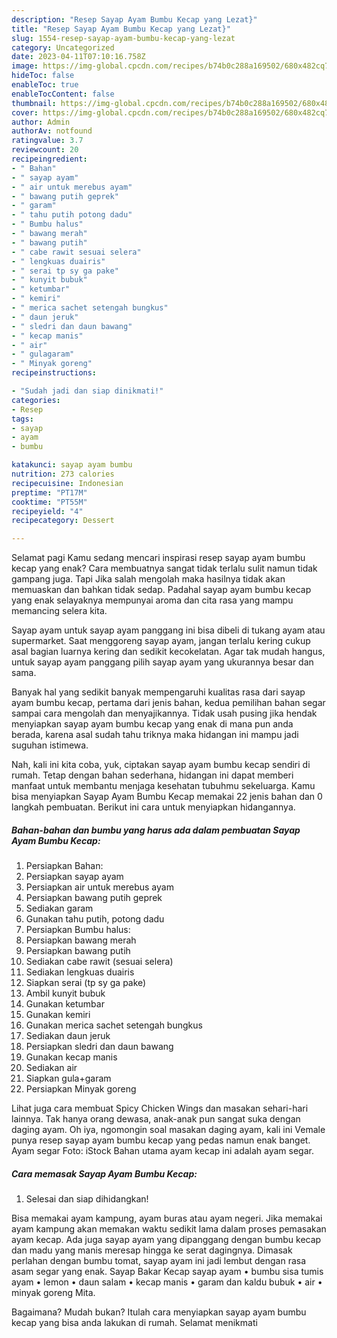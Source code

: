 ```yaml
---
description: "Resep Sayap Ayam Bumbu Kecap yang Lezat}"
title: "Resep Sayap Ayam Bumbu Kecap yang Lezat}"
slug: 1554-resep-sayap-ayam-bumbu-kecap-yang-lezat
category: Uncategorized
date: 2023-04-11T07:10:16.758Z
image: https://img-global.cpcdn.com/recipes/b74b0c288a169502/680x482cq70/sayap-ayam-bumbu-kecap-foto-resep-utama.jpg
hideToc: false
enableToc: true
enableTocContent: false
thumbnail: https://img-global.cpcdn.com/recipes/b74b0c288a169502/680x482cq70/sayap-ayam-bumbu-kecap-foto-resep-utama.jpg
cover: https://img-global.cpcdn.com/recipes/b74b0c288a169502/680x482cq70/sayap-ayam-bumbu-kecap-foto-resep-utama.jpg
author: Admin
authorAv: notfound
ratingvalue: 3.7
reviewcount: 20
recipeingredient:
- " Bahan"
- " sayap ayam"
- " air untuk merebus ayam"
- " bawang putih geprek"
- " garam"
- " tahu putih potong dadu"
- " Bumbu halus"
- " bawang merah"
- " bawang putih"
- " cabe rawit sesuai selera"
- " lengkuas duairis"
- " serai tp sy ga pake"
- " kunyit bubuk"
- " ketumbar"
- " kemiri"
- " merica sachet setengah bungkus"
- " daun jeruk"
- " sledri dan daun bawang"
- " kecap manis"
- " air"
- " gulagaram"
- " Minyak goreng"
recipeinstructions:

- "Sudah jadi dan siap dinikmati!"
categories:
- Resep
tags:
- sayap
- ayam
- bumbu

katakunci: sayap ayam bumbu 
nutrition: 273 calories
recipecuisine: Indonesian
preptime: "PT17M"
cooktime: "PT55M"
recipeyield: "4"
recipecategory: Dessert

---
```



Selamat pagi Kamu sedang mencari inspirasi resep sayap ayam bumbu kecap yang enak? Cara membuatnya sangat tidak terlalu sulit namun tidak gampang juga. Tapi Jika salah mengolah maka hasilnya tidak akan memuaskan dan bahkan tidak sedap. Padahal sayap ayam bumbu kecap yang enak selayaknya mempunyai aroma dan cita rasa yang mampu memancing selera kita.


Sayap ayam untuk sayap ayam panggang ini bisa dibeli di tukang ayam atau supermarket. Saat menggoreng sayap ayam, jangan terlalu kering cukup asal bagian luarnya kering dan sedikit kecokelatan. Agar tak mudah hangus, untuk sayap ayam panggang pilih sayap ayam yang ukurannya besar dan sama.

Banyak hal yang sedikit banyak mempengaruhi kualitas rasa dari sayap ayam bumbu kecap, pertama dari jenis bahan, kedua pemilihan bahan segar sampai cara mengolah dan menyajikannya. Tidak usah pusing jika hendak menyiapkan sayap ayam bumbu kecap yang enak di mana pun anda berada, karena asal sudah tahu triknya maka hidangan ini mampu jadi suguhan istimewa.


Nah, kali ini kita coba, yuk, ciptakan sayap ayam bumbu kecap sendiri di rumah. Tetap dengan bahan sederhana, hidangan ini dapat memberi manfaat untuk membantu menjaga kesehatan tubuhmu sekeluarga. Kamu bisa menyiapkan Sayap Ayam Bumbu Kecap memakai 22 jenis bahan dan 0 langkah pembuatan. Berikut ini cara untuk menyiapkan hidangannya.

<!--inarticleads1-->

##### Bahan-bahan dan bumbu yang harus ada dalam pembuatan Sayap Ayam Bumbu Kecap:

1. Persiapkan  Bahan:
1. Persiapkan  sayap ayam
1. Persiapkan  air untuk merebus ayam
1. Persiapkan  bawang putih geprek
1. Sediakan  garam
1. Gunakan  tahu putih, potong dadu
1. Persiapkan  Bumbu halus:
1. Persiapkan  bawang merah
1. Persiapkan  bawang putih
1. Sediakan  cabe rawit (sesuai selera)
1. Sediakan  lengkuas duairis
1. Siapkan  serai (tp sy ga pake)
1. Ambil  kunyit bubuk
1. Gunakan  ketumbar
1. Gunakan  kemiri
1. Gunakan  merica sachet setengah bungkus
1. Sediakan  daun jeruk
1. Persiapkan  sledri dan daun bawang
1. Gunakan  kecap manis
1. Sediakan  air
1. Siapkan  gula+garam
1. Persiapkan  Minyak goreng


Lihat juga cara membuat Spicy Chicken Wings dan masakan sehari-hari lainnya. Tak hanya orang dewasa, anak-anak pun sangat suka dengan daging ayam. Oh iya, ngomongin soal masakan daging ayam, kali ini Vemale punya resep sayap ayam bumbu kecap yang pedas namun enak banget. Ayam segar Foto: iStock Bahan utama ayam kecap ini adalah ayam segar. 

<!--inarticleads2-->

##### Cara memasak Sayap Ayam Bumbu Kecap:


1. Selesai dan siap dihidangkan!

Bisa memakai ayam kampung, ayam buras atau ayam negeri. Jika memakai ayam kampung akan memakan waktu sedikit lama dalam proses pemasakan ayam kecap. Ada juga sayap ayam yang dipanggang dengan bumbu kecap dan madu yang manis meresap hingga ke serat dagingnya. Dimasak perlahan dengan bumbu tomat, sayap ayam ini jadi lembut dengan rasa asam segar yang enak. Sayap Bakar Kecap sayap ayam • bumbu sisa tumis ayam • lemon • daun salam • kecap manis • garam dan kaldu bubuk • air • minyak goreng Mita. 

Bagaimana? Mudah bukan? Itulah cara menyiapkan sayap ayam bumbu kecap yang bisa anda lakukan di rumah. Selamat menikmati
